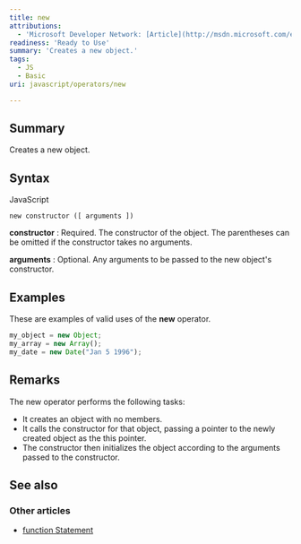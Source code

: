 ```yaml
---
title: new
attributions:
  - 'Microsoft Developer Network: [Article](http://msdn.microsoft.com/en-us/library/ie/ec3z6dcc(v=vs.94).aspx)'
readiness: 'Ready to Use'
summary: 'Creates a new object.'
tags:
  - JS
  - Basic
uri: javascript/operators/new

---
```

## <span>Summary</span>

Creates a new object.

## <span>Syntax</span>

<span class="language">JavaScript</span>

    new constructor ([ arguments ])

**constructor**
:   Required. The constructor of the object. The parentheses can be omitted if the constructor takes no arguments.

**arguments**
:   Optional. Any arguments to be passed to the new object's constructor.

## <span>Examples</span>

These are examples of valid uses of the **new** operator.

``` js
my_object = new Object;
my_array = new Array();
my_date = new Date("Jan 5 1996");
```

## <span>Remarks</span>

The new operator performs the following tasks:

-   It creates an object with no members.
-   It calls the constructor for that object, passing a pointer to the newly created object as the this pointer.
-   The constructor then initializes the object according to the arguments passed to the constructor.

## <span>See also</span>

### <span>Other articles</span>

-   [function Statement](/javascript/statements/function)

